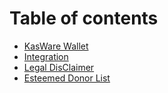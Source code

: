 # Table of contents

* [KasWare Wallet](README.md)
* [Integration](Integration.md)
* [Legal DisClaimer](LegalDisClaimer.md)
* [Esteemed Donor List](EsteemedDonorList.md)
